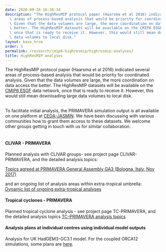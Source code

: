 ```yaml
---
date: 2020-09-28 16:38:34
description: "The HighResMIP protocol paper (Haarsma et al 2016) indicated several\
  \ areas of process-based analysis that would be priority for coordinated analysis.\
  \ Given that the data volumes are large, the more coordination on data access the\
  \ better. The HighResMIP datasets will be available on the CMIP6 ESGF\_data network,\
  \ once that is ready to receive it. However, this would still mean downloading large\
  \ data volumes to local disk."
layout: base_hrcm
order: 5
permalink: /research/cmip6-highresmip/highresmip-analyses/
title: HighResMIP analyses
---
```


<p>The HighResMIP protocol paper (Haarsma et al 2016) indicated several areas of process-based analysis that would be priority for coordinated analysis. Given that the data volumes are large, the more coordination on data access the better. The HighResMIP datasets will be available on the <a href="https://esgf-node.llnl.gov/projects/esgf-llnl/">CMIP6 ESGF</a> data network, once that is ready to receive it. However, this would still mean downloading large data volumes to local disk.</p>
<p><br>To facilitate initial analysis, the PRIMAVERA simulation output is all available on one platform at <a href="http://www.ceda.ac.uk/projects/jasmin/">CEDA-JASMIN</a>. We have been discussing with various communities how to grant them access to these datasets. We welcome other groups getting in touch with us for similar collaboration.</p>
<h4><br>CLIVAR - PRIMAVERA</h4>
<p>Planned analysis with CLIVAR groups- see project page CLIVAR-PRIMAVERA, and the detailed analysis topics:</p>
<p><a href="https://drive.google.com/file/d/1viLDZJ7_KwQv4znggjhzf2yGfEMOe4NX/view?usp=sharing">Topics agreed at PRIMAVERA General Assembly GA3 (Bologna, Italy, Nov 2017)</a></p>
<p>and an ongoing list of analysis areas within extra-tropical umbrella:<br><a href="https://docs.google.com/document/d/1p9z4r58uuV5BafWkNgZRyStkPMOvy_JcK0dEU1vU_us/edit?usp=sharing">Dynamic list of ongoing extra-tropical analyses</a></p>
<p></p>
<h4>Tropical cyclones - PRIMAVERA</h4>
<p>Planned tropical cyclone analysis - see project page TC-PRIMAVERA, and the detailed analysis topics <a href="https://docs.google.com/document/d/1aE07sJ2xMNJSPRQnDc7twcnoOsQKp0U4yTtf1zA-PLI/edit?usp=sharing">TC-PRIMAVERA analysis topics</a></p>
<p></p>
<h4>Analysis plans at individual centres using individual model outputs</h4>
<p>Analysis for UK HadGEM3-GC3.1 model. For the coupled ORCA12 simulations, some plans are <a href="https://docs.google.com/spreadsheets/d/e/2PACX-1vQA6dRZXKCpxgIw5aqscX3TudXIbUKB84N7mns-G5Ys0VAXNx5Q_KysFaO_NoBLu1pAuiSyqXk5k01e/pubhtml">here</a>.<br><br></p>
